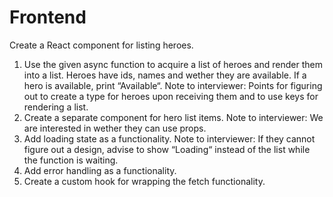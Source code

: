
# Frontend

Create a React component for listing heroes.

1. Use the given async function to acquire a list of heroes and render them into a list.
   Heroes have ids, names and wether they are available. If a hero is available, print “Available“.
   Note to interviewer: Points for figuring out to create a type for heroes upon receiving them and to use keys for rendering a list.
2. Create a separate component for hero list items.
   Note to interviewer: We are interested in wether they can use props.
3. Add loading state as a functionality.
   Note to interviewer: If they cannot figure out a design, advise to show “Loading“ instead of the list while the function is waiting.
4. Add error handling as a functionality.
5. Create a custom hook for wrapping the fetch functionality.

